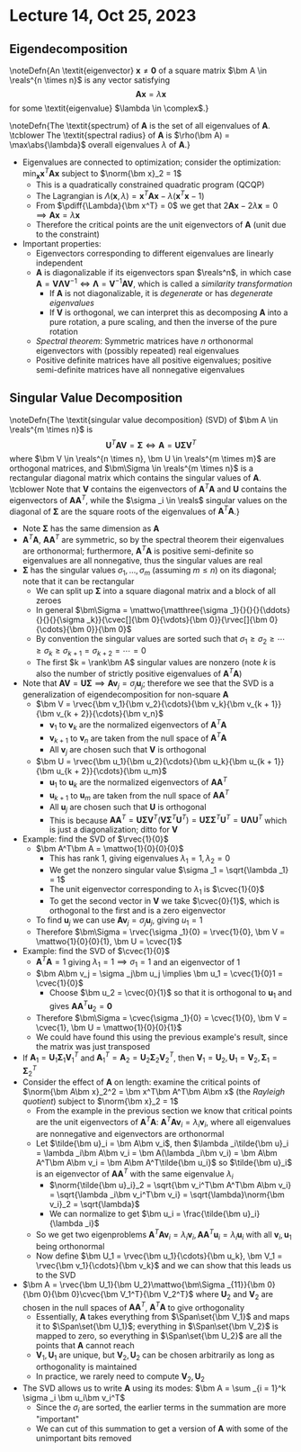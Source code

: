 # Lecture 14, Oct 25, 2023

## Eigendecomposition

\noteDefn{An \textit{eigenvector} $\bm x \neq \bm 0$ of a square matrix $\bm A \in \reals^{n \times n}$ is any vector satisfying $$\bm A \bm x = \lambda\bm x$$ for some \textit{eigenvalue} $\lambda \in \complex$.}

\noteDefn{The \textit{spectrum} of $\bm A$ is the set of all eigenvalues of $\bm A$. \tcblower The \textit{spectral radius} of $\bm A$ is $\rho(\bm A) = \max\abs{\lambda}$ overall eigenvalues $\lambda$ of $\bm A$.}

* Eigenvalues are connected to optimization; consider the optimization: $\min _{\bm x} \bm x^T\bm A\bm x$ subject to $\norm{\bm x}_2 = 1$
	* This is a quadratically constrained quadratic program (QCQP)
	* The Lagrangian is $\Lambda(\bm x, \lambda) = \bm x^T\bm A\bm x - \lambda(\bm x^T\bm x - 1)$
	* From $\pdiff{\Lambda}{\bm x^T} = 0$ we get that $2\bm A\bm x - 2\lambda\bm x = 0 \implies \bm A\bm x = \lambda\bm x$
	* Therefore the critical points are the unit eigenvectors of $\bm A$ (unit due to the constraint)
* Important properties:
	* Eigenvectors corresponding to different eigenvalues are linearly independent
	* $\bm A$ is diagonalizable if its eigenvectors span $\reals^n$, in which case $\bm A = \bm V\bm\Lambda\bm V^{-1} \iff \bm\Lambda = \bm V^{-1}\bm A\bm V$, which is called a *similarity transformation*
		* If $\bm A$ is not diagonalizable, it is *degenerate* or has *degenerate eigenvalues*
		* If $\bm V$ is orthogonal, we can interpret this as decomposing $\bm A$ into a pure rotation, a pure scaling, and then the inverse of the pure rotation
	* *Spectral theorem*: Symmetric matrices have $n$ orthonormal eigenvectors with (possibly repeated) real eigenvalues
	* Positive definite matrices have all positive eigenvalues; positive semi-definite matrices have all nonnegative eigenvalues

## Singular Value Decomposition

\noteDefn{The \textit{singular value decomposition} (SVD) of $\bm A \in \reals^{m \times n}$ is $$\bm U^T\bm A\bm V = \bm\Sigma \iff \bm A = \bm U\bm\Sigma\bm V^T$$ where $\bm V \in \reals^{n \times n}, \bm U \in \reals^{m \times m}$ are orthogonal matrices, and $\bm\Sigma \in \reals^{m \times n}$ is a rectangular diagonal matrix which contains the singular values of $\bm A$.
\tcblower
Note that $\bm V$ contains the eigenvectors of $\bm A^T\bm A$ and $\bm U$ contains the eigenvectors of $\bm A\bm A^T$, while the $\sigma _i \in \reals$ singular values on the diagonal of $\bm\Sigma$ are the square roots of the eigenvalues of $\bm A^T\bm A$.}

* Note $\bm\Sigma$ has the same dimension as $\bm A$
* $\bm A^T\bm A$, $\bm A\bm A^T$ are symmetric, so by the spectral theorem their eigenvalues are orthonormal; furthermore, $\bm A^T\bm A$ is positive semi-definite so eigenvalues are all nonnegative, thus the singular values are real
* $\bm\Sigma$ has the singular values $\sigma _1, \dots, \sigma _m$ (assuming $m \leq n$) on its diagonal; note that it can be rectangular
	* We can split up $\bm\Sigma$ into a square diagonal matrix and a block of all zeroes
	* In general $\bm\Sigma = \mattwo{\matthree{\sigma _1}{}{}{}{\ddots}{}{}{}{\sigma _k}}{\cvec[]{\bm 0}{\vdots}{\bm 0}}{\rvec[]{\bm 0}{\cdots}{\bm 0}}{\bm 0}$
	* By convention the singular values are sorted such that $\sigma _1 \geq \sigma _2 \geq \cdots \geq \sigma _k \geq \sigma _{k + 1} = \sigma _{k + 2} = \cdots = 0$
	* The first $k = \rank\bm A$ singular values are nonzero (note $k$ is also the number of strictly positive eigenvalues of $\bm A^T\bm A$)
* Note that $\bm A\bm V = \bm U\bm\Sigma \implies \bm A\bm v_j = \sigma _j\bm u_j$; therefore we see that the SVD is a generalization of eigendecomposition for non-square $\bm A$
	* $\bm V = \rvec{\bm v_1}{\bm v_2}{\cdots}{\bm v_k}{\bm v_{k + 1}}{\bm v_{k + 2}}{\cdots}{\bm v_n}$
		* $\bm v_1$ to $\bm v_k$ are the normalized eigenvectors of $\bm A^T\bm A$
		* $\bm v_{k + 1}$ to $\bm v_n$ are taken from the null space of $\bm A^T\bm A$
		* All $\bm v_j$ are chosen such that $\bm V$ is orthogonal
	* $\bm U = \rvec{\bm u_1}{\bm u_2}{\cdots}{\bm u_k}{\bm u_{k + 1}}{\bm u_{k + 2}}{\cdots}{\bm u_m}$
		* $\bm u_1$ to $\bm u_k$ are the normalized eigenvectors of $\bm A\bm A^T$
		* $\bm u_{k + 1}$ to $\bm u_m$ are taken from the null space of $\bm A\bm A^T$
		* All $\bm u_j$ are chosen such that $\bm U$ is orthogonal
		* This is because $\bm A\bm A^T = \bm U\bm\Sigma\bm V^T(\bm V\bm\Sigma^T\bm U^T) = \bm U\bm\Sigma\bm\Sigma^T\bm U^T = \bm U\bm\Lambda\bm U^T$ which is just a diagonalization; ditto for $\bm V$
* Example: find the SVD of $\rvec{1}{0}$
	* $\bm A^T\bm A = \mattwo{1}{0}{0}{0}$
		* This has rank 1, giving eigenvalues $\lambda _1 = 1, \lambda _2 = 0$
		* We get the nonzero singular value $\sigma _1 = \sqrt{\lambda _1} = 1$
		* The unit eigenvector corresponding to $\lambda _1$ is $\cvec{1}{0}$
		* To get the second vector in $\bm V$ we take $\cvec{0}{1}$, which is orthogonal to the first and is a zero eigenvector
	* To find $\bm u_j$ we can use $\bm A\bm v_j = \sigma _j\bm u_j$, giving $u_1 = 1$
	* Therefore $\bm\Sigma = \rvec{\sigma _1}{0} = \rvec{1}{0}, \bm V = \mattwo{1}{0}{0}{1}, \bm U = \cvec{1}$
* Example: find the SVD of $\cvec{1}{0}$
	* $\bm A^T\bm A = 1$ giving $\lambda _1 = 1 \implies \sigma _1 = 1$ and an eigenvector of $1$
	* $\bm A\bm v_j = \sigma _j\bm u_j \implies \bm u_1 = \cvec{1}{0}1 = \cvec{1}{0}$
		* Choose $\bm u_2 = \cvec{0}{1}$ so that it is orthogonal to $\bm u_1$ and gives $\bm A\bm A^T\bm u_2 = \bm 0$
	* Therefore $\bm\Sigma = \cvec{\sigma _1}{0} = \cvec{1}{0}, \bm V = \cvec{1}, \bm U = \mattwo{1}{0}{0}{1}$
	* We could have found this using the previous example's result, since the matrix was just transposed
* If $\bm A_1 = \bm U_1\bm\Sigma _1\bm V_1^T$ and $\bm A_1^T = \bm A_2 = \bm U_2\bm\Sigma _2\bm V_2^T$, then $\bm V_1 = \bm U_2, \bm U_1 = \bm V_2, \bm\Sigma _1 = \bm\Sigma _2^T$
* Consider the effect of $\bm A$ on length: examine the critical points of $\norm{\bm A\bm x}_2^2 = \bm x^T\bm A^T\bm A\bm x$ (the *Rayleigh quotient*) subject to $\norm{\bm x}_2 = 1$
	* From the example in the previous section we know that critical points are the unit eigenvectors of $\bm A^T\bm A$: $\bm A^T\bm A\bm v_i = \lambda _i\bm v_i$, where all eigenvalues are nonnegative and eigenvectors are orthonormal
	* Let $\tilde{\bm u}_i = \bm A\bm v_i$, then $\lambda _i\tilde{\bm u}_i = \lambda _i\bm A\bm v_i = \bm A(\lambda _i\bm v_i) = \bm A\bm A^T\bm A\bm v_i = \bm A\bm A^T\tilde{\bm u_i}$ so $\tilde{\bm u}_i$ is an eigenvector of $\bm A\bm A^T$ with the same eigenvalue $\lambda _i$
		* $\norm{\tilde{\bm u}_i}_2 = \sqrt{\bm v_i^T\bm A^T\bm A\bm v_i} = \sqrt{\lambda _i\bm v_i^T\bm v_i} = \sqrt{\lambda}\norm{\bm v_i}_2 = \sqrt{\lambda}$
		* We can normalize to get $\bm u_i = \frac{\tilde{\bm u}_i}{\lambda _i}$
	* So we get two eigenproblems $\bm A^T\bm A\bm v_i = \lambda _i\bm v_i, \bm A\bm A^T\bm u_i = \lambda _i\bm u_i$ with all $\bm v_i, \bm u_1$ being orthonormal
	* Now define $\bm U_1 = \rvec{\bm u_1}{\cdots}{\bm u_k}, \bm V_1 = \rvec{\bm v_1}{\cdots}{\bm v_k}$ and we can show that this leads us to the SVD
* $\bm A = \rvec{\bm U_1}{\bm U_2}\mattwo{\bm\Sigma _{11}}{\bm 0}{\bm 0}{\bm 0}\cvec{\bm V_1^T}{\bm V_2^T}$ where $\bm U_2$ and $\bm V_2$ are chosen in the null spaces of $\bm A\bm A^T$, $\bm A^T\bm A$ to give orthogonality
	* Essentially, $\bm A$ takes everything from $\Span\set{\bm V_1}$ and maps it to $\Span\set{\bm U_1}$; everything in $\Span\set{\bm V_2}$ is mapped to zero, so everything in $\Span\set{\bm U_2}$ are all the points that $\bm A$ cannot reach
	* $\bm V_1, \bm U_1$ are unique, but $\bm V_2, \bm U_2$ can be chosen arbitrarily as long as orthogonality is maintained
	* In practice, we rarely need to compute $\bm V_2, \bm U_2$
* The SVD allows us to write $\bm A$ using its modes: $\bm A = \sum _{i = 1}^k \sigma _i \bm u_i\bm v_i^T$
	* Since the $\sigma _i$ are sorted, the earlier terms in the summation are more "important"
	* We can cut of this summation to get a version of $\bm A$ with some of the unimportant bits removed

